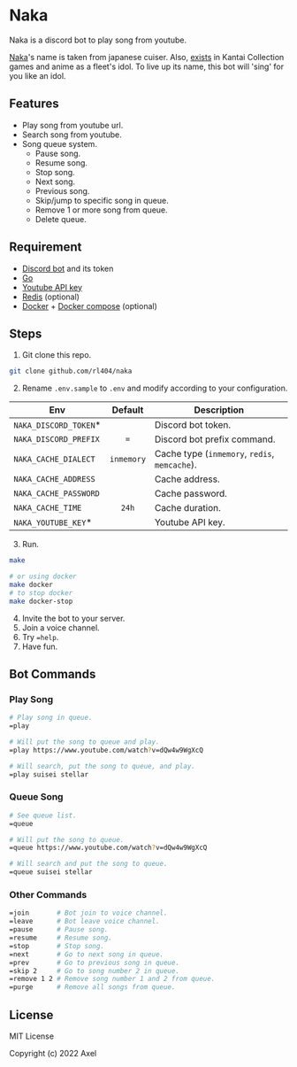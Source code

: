 # Naka

Naka is a discord bot to play song from youtube.

[Naka](https://en.wikipedia.org/wiki/Japanese_cruiser_Naka)'s name is taken from japanese cuiser. Also, [exists](https://kancolle.fandom.com/wiki/Naka) in Kantai Collection games and anime as a fleet's idol. To live up its name, this bot will 'sing' for you like an idol.

## Features

- Play song from youtube url.
- Search song from youtube.
- Song queue system.
  - Pause song.
  - Resume song.
  - Stop song.
  - Next song.
  - Previous song.
  - Skip/jump to specific song in queue.
  - Remove 1 or more song from queue.
  - Delete queue.

## Requirement
- [Discord bot](https://discordpy.readthedocs.io/en/latest/discord.html) and its token
- [Go](https://golang.org/)
- [Youtube API key](https://developers.google.com/youtube/v3/getting-started)
- [Redis](https://redis.io/) (optional)
- [Docker](https://docker.com) + [Docker compose](https://docs.docker.com/compose/) (optional)

## Steps

1. Git clone this repo.
  ```bash
  git clone github.com/rl404/naka
  ```
2. Rename `.env.sample` to `.env` and modify according to your configuration.

Env | Default | Description
--- | :---: | ---
`NAKA_DISCORD_TOKEN`* | | Discord bot token.
`NAKA_DISCORD_PREFIX` | `=` | Discord bot prefix command.
`NAKA_CACHE_DIALECT` | `inmemory` | Cache type (`inmemory`, `redis`, `memcache`).
`NAKA_CACHE_ADDRESS` | | Cache address.
`NAKA_CACHE_PASSWORD` | | Cache password.
`NAKA_CACHE_TIME` | `24h` | Cache duration.
`NAKA_YOUTUBE_KEY`* | | Youtube API key.


3. Run.
  ```bash
  make

  # or using docker
  make docker
  # to stop docker
  make docker-stop
  ```
4. Invite the bot to your server.
5. Join a voice channel.
6. Try `=help`.
7. Have fun.

## Bot Commands

### Play Song

```bash
# Play song in queue.
=play

# Will put the song to queue and play.
=play https://www.youtube.com/watch?v=dQw4w9WgXcQ

# Will search, put the song to queue, and play.
=play suisei stellar
```

### Queue Song

```bash
# See queue list.
=queue

# Will put the song to queue.
=queue https://www.youtube.com/watch?v=dQw4w9WgXcQ

# Will search and put the song to queue.
=queue suisei stellar
```

### Other Commands

```bash
=join       # Bot join to voice channel.
=leave      # Bot leave voice channel.
=pause      # Pause song.
=resume     # Resume song.
=stop       # Stop song.
=next       # Go to next song in queue.
=prev       # Go to previous song in queue.
=skip 2     # Go to song number 2 in queue.
=remove 1 2 # Remove song number 1 and 2 from queue.
=purge      # Remove all songs from queue.
```

## License

MIT License

Copyright (c) 2022 Axel